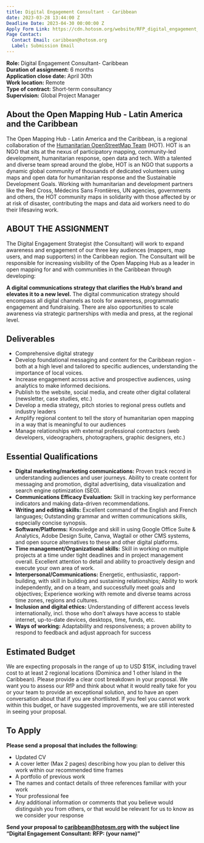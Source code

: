 ```yaml
---
title: Digital Engagement Consultant - Caribbean
date: 2023-03-28 13:44:00 Z
Deadline Date: 2023-04-30 00:00:00 Z
Apply Form Link: https://cdn.hotosm.org/website/RFP_digital_engagement_strategy_consultant_Caribbean.pdf
Page Contact:
  Contact Email: caribbean@hotosm.org
  Label: Submission Email
---
```


**Role:** Digital Engagement Consultant- Caribbean <br>
**Duration of assignment:** 6 months <br>
**Application close date:** April 30th <br>
**Work location:** Remote <br>
**Type of contract:** Short-term consultancy <br>
**Supervision:** Global Project Manager <br>

## About the Open Mapping Hub - Latin America and the Caribbean

The Open Mapping Hub - Latin America and the Caribbean, is a regional collaboration of the [Humanitarian OpenStreetMap Team](https://www.hotosm.org/) (HOT). HOT is an NGO that sits at the nexus of participatory mapping, community-led development, humanitarian response, open data and tech. With a talented and diverse team spread around the globe, HOT is an NGO that supports a dynamic global community of thousands of dedicated volunteers using maps and open data for humanitarian response and the Sustainable Development Goals. Working with humanitarian and development partners like the Red Cross, Médecins Sans Frontières, UN agencies, governments and others, the HOT community maps in solidarity with those affected by or at risk of disaster, contributing the maps and data aid workers need to do their lifesaving work.

## ABOUT THE ASSIGNMENT

The Digital Engagement Strategist (the Consultant) will work to expand awareness and engagement of our three key audiences (mappers, map users, and map supporters) in the Caribbean region. The Consultant will be responsible for increasing visibility of the Open Mapping Hub as a leader in open mapping for and with communities in the Caribbean through developing:

**A digital communications strategy that clarifies the Hub’s brand and elevates it to a new level.** The digital communication strategy should encompass all digital channels as tools for awareness, programmatic engagement and fundraising. There are also opportunities to scale awareness via strategic  partnerships with media and press, at the regional level.

## Deliverables

* Comprehensive digital strategy 
* Develop foundational messaging and content for the Caribbean region - both at a high level and tailored to specific audiences, understanding the importance of local voices. 
* Increase engagement across active and prospective audiences, using analytics to make informed decisions. 
* Publish to the website, social media, and create other digital collateral (newsletter, case studies, etc.) 
* Develop a media strategy, pitch stories to regional press outlets and industry leaders
* Amplify regional content to tell the story of humanitarian open mapping in a way that is meaningful to our audiences
* Manage relationships with external professional contractors (web developers, videographers, photographers, graphic designers, etc.) 


## Essential Qualifications

* **Digital marketing/marketing communications:** Proven track record in understanding audiences and user journeys. Ability to create content for messaging and promotion, digital advertising, data visualization and search engine optimization (SEO).
* **Communications Efficacy Evaluation:** Skill in tracking key performance indicators and making data-driven recommendations. 
* **Writing and editing skills:**  Excellent command of the English and French languages; Outstanding grammar and written communications skills, especially concise synopsis. 
* **Software/Platforms:**  Knowledge and skill in using Google Office Suite & Analytics, Adobe Design Suite, Canva, Wagtail or other CMS systems, and open source alternatives to these and other digital platforms.  
* **Time management/Organizational skills:** Skill in working on multiple projects at a time under tight deadlines and in project management overall.  Excellent attention to detail and ability to proactively design and execute your own area of work.
* **Interpersonal/Communications:** Energetic, enthusiastic, rapport-building, with skill in building and sustaining relationships; Ability to work independently, and on a team, and successfully meet goals and objectives; Experience working with remote and diverse teams across time zones, regions and cultures. 
* **Inclusion and digital ethics:** Understanding of different access levels internationally, incl. those who don’t always have access to stable internet, up-to-date devices, desktops, time, funds, etc.
* **Ways of working:** Adaptability and responsiveness; a proven ability to respond to feedback and adjust approach for success


## Estimated Budget

We are expecting proposals in the range of up to USD $15K, including travel cost to at least 2 regional locations (Dominica and 1 other Island in the Caribbean). Please provide a clear cost breakdown in your proposal. We want you to assess our RfP and think about what it would really take for you or your team to provide an exceptional solution, and to have an open conversation about that if you are shortlisted. If you feel you cannot work within this budget, or have suggested improvements, we are still interested in seeing your proposal.

## To Apply

**Please send a proposal that includes the following:**
* Updated CV
* A cover letter (Max 2 pages) describing how you plan to deliver this work within our recommended time frames
* A portfolio of previous work
* The names and contact details of three references familiar with your work
* Your professional fee
* Any additional information or comments that you believe would distinguish you from others, or that would be relevant for us to know as we consider your response

**Send your proposal to caribbean@hotosm.org with the subject line “Digital Engagement Consultant: RFP: (your name)”**